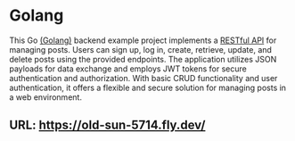 # Golang

This Go [(Golang)](https://go.dev/) backend example project implements a [RESTful API](https://aws.amazon.com/what-is/restful-api/) for managing posts. Users can sign up, log in, create, retrieve, update, and delete posts using the provided endpoints. The application utilizes JSON payloads for data exchange and employs JWT tokens for secure authentication and authorization. With basic CRUD functionality and user authentication, it offers a flexible and secure solution for managing posts in a web environment.
## URL: https://old-sun-5714.fly.dev/